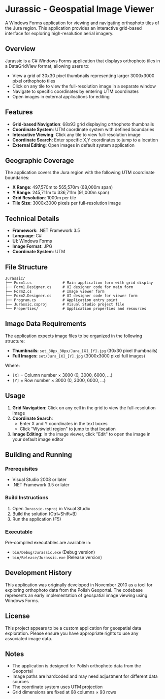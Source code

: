 # Jurassic - Geospatial Image Viewer

A Windows Forms application for viewing and navigating orthophoto tiles of the Jura region. This application provides an interactive grid-based interface for exploring high-resolution aerial imagery.

## Overview

Jurassic is a C# Windows Forms application that displays orthophoto tiles in a DataGridView format, allowing users to:
- View a grid of 30x30 pixel thumbnails representing larger 3000x3000 pixel orthophoto tiles
- Click on any tile to view the full-resolution image in a separate window
- Navigate to specific coordinates by entering UTM coordinates
- Open images in external applications for editing

## Features

- **Grid-based Navigation**: 68x93 grid displaying orthophoto thumbnails
- **Coordinate System**: UTM coordinate system with defined boundaries
- **Interactive Viewing**: Click any tile to view full-resolution image
- **Coordinate Search**: Enter specific X,Y coordinates to jump to a location
- **External Editing**: Open images in default system application

## Geographic Coverage

The application covers the Jura region with the following UTM coordinate boundaries:
- **X Range**: 497,570m to 565,570m (68,000m span)
- **Y Range**: 245,711m to 336,711m (91,000m span)
- **Grid Resolution**: 1000m per tile
- **Tile Size**: 3000x3000 pixels per full-resolution image

## Technical Details

- **Framework**: .NET Framework 3.5
- **Language**: C#
- **UI**: Windows Forms
- **Image Format**: JPG
- **Coordinate System**: UTM

## File Structure

```
Jurassic/
├── Form1.cs              # Main application form with grid display
├── Form1.Designer.cs     # UI designer code for main form
├── Form2.cs              # Image viewer form
├── Form2.Designer.cs     # UI designer code for viewer form
├── Program.cs            # Application entry point
├── Jurassic.csproj       # Visual Studio project file
└── Properties/           # Application properties and resources
```

## Image Data Requirements

The application expects image files to be organized in the following structure:
- **Thumbnails**: `set_30px_30px/Jura_[X]_[Y].jpg` (30x30 pixel thumbnails)
- **Full Images**: `set/Jura_[X]_[Y].jpg` (3000x3000 pixel full images)

Where:
- `[X]` = Column number × 3000 (0, 3000, 6000, ...)
- `[Y]` = Row number × 3000 (0, 3000, 6000, ...)

## Usage

1. **Grid Navigation**: Click on any cell in the grid to view the full-resolution image
2. **Coordinate Search**: 
   - Enter X and Y coordinates in the text boxes
   - Click "Wyświetl region" to jump to that location
3. **Image Editing**: In the image viewer, click "Edit" to open the image in your default image editor

## Building and Running

### Prerequisites
- Visual Studio 2008 or later
- .NET Framework 3.5 or later

### Build Instructions
1. Open `Jurassic.csproj` in Visual Studio
2. Build the solution (Ctrl+Shift+B)
3. Run the application (F5)

### Executable
Pre-compiled executables are available in:
- `bin/Debug/Jurassic.exe` (Debug version)
- `bin/Release/Jurassic.exe` (Release version)

## Development History

This application was originally developed in November 2010 as a tool for exploring orthophoto data from the Polish Geoportal. The codebase represents an early implementation of geospatial image viewing using Windows Forms.

## License

This project appears to be a custom application for geospatial data exploration. Please ensure you have appropriate rights to use any associated image data.

## Notes

- The application is designed for Polish orthophoto data from the Geoportal
- Image paths are hardcoded and may need adjustment for different data sources
- The coordinate system uses UTM projection
- Grid dimensions are fixed at 68 columns × 93 rows
